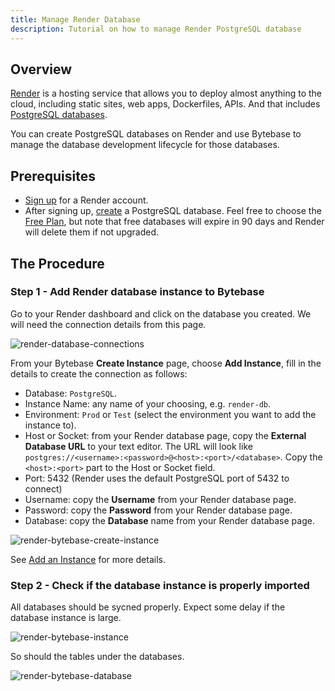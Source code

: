 ```yaml
---
title: Manage Render Database
description: Tutorial on how to manage Render PostgreSQL database
---
```


## Overview

[Render](https://render.com/) is a hosting service that allows you to deploy almost anything to the cloud, including static sites, web apps, Dockerfiles, APIs. And that includes [PostgreSQL databases](https://render.com/docs/databases).

You can create PostgreSQL databases on Render and use Bytebase to manage the database development lifecycle for those databases.

## Prerequisites

- [Sign up](https://dashboard.render.com/) for a Render account.
- After signing up, [create](https://dashboard.render.com/new/database) a PostgreSQL database. Feel free to choose the [Free Plan](https://render.com/docs/free), but note that free databases will expire in 90 days and Render will delete them if not upgraded.

## The Procedure

### Step 1 - Add Render database instance to Bytebase

Go to your Render dashboard and click on the database you created. We will need the connection details from this page.

![render-database-connections](/docs/how-to/integrations/render-database-connections.webp)

From your Bytebase **Create Instance** page, choose **Add Instance**, fill in the details to create the connection as follows:

- Database: `PostgreSQL`.
- Instance Name: any name of your choosing, e.g. `render-db`.
- Environment: `Prod` or `Test` (select the environment you want to add the instance to).
- Host or Socket: from your Render database page, copy the **External Database URL** to your text editor. The URL will look like `postgres://<username>:<password>@<host>:<port>/<database>`. Copy the `<host>:<port>` part to the Host or Socket field.
- Port: 5432 (Render uses the default PostgreSQL port of 5432 to connect)
- Username: copy the **Username** from your Render database page.
- Password: copy the **Password** from your Render database page.
- Database: copy the **Database** name from your Render database page.

![render-bytebase-create-instance](/docs/how-to/integrations/render-bytebase-create-instance.webp)

See [Add an Instance](/docs/get-started/configure-workspace/add-an-instance) for more details.

### Step 2 - Check if the database instance is properly imported

All databases should be sycned properly. Expect some delay if the database instance is large.

![render-bytebase-instance](/docs/how-to/integrations/render-bytebase-instance.webp)

So should the tables under the databases.

![render-bytebase-database](/docs/how-to/integrations/render-bytebase-database.webp)
